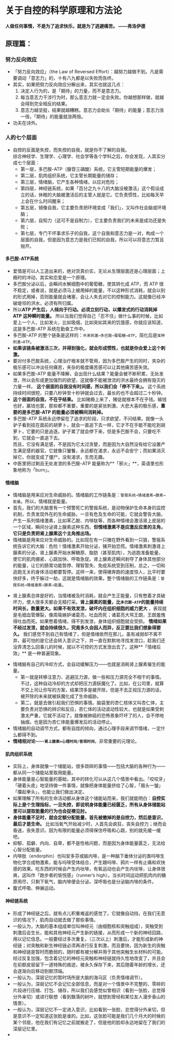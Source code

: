 # 关于自控的科学原理和方法论

#### 人做任何事情，不是为了追求快乐，就是为了逃避痛苦。  ——弗洛伊德

## 原理篇：

### 努力反向效应
- 「努力反向效应」（the Law of Reversed Effort）：越努力越做不到。凡是需要调动「意志力」的，十有八九都是以失败而告终。
- 其实，如果把努力反向效应分解出来，其实也就这几点：
    1. 决定人行为的，是「期待」的力量，而不是意志力。
    2. 每当意志力干涉行为时，那么意志力就一定会失败。你越想那样做，就越会得到完全相反的结果。
    3. 意志力越坚挺，结果就越糟糕。意志力会助长「期待」的能量；意志力涨一倍，「期待」的能量就涨两倍。
- 功夫在诗外。

### 人的七个层面
- 自控的反面是失控，而失控的自我，就是你不了解的自我。  
综合神经学、生理学、心理学、社会学等各个学科之后，你会发现，人其实分成七个层面：
    - 第一层，多巴胺-ATP（腺苷三磷酸）系统，它主管短期能量的爆发；
    - 第二层，肌肉组织系统，它主管长期能量的储存；
    - 第三层，情绪脑，它产生各种情绪，以应对危险；
    - 第四层，神经链系统，如果「百分之九十八的大脑没被激活」这个假设成立的话，休眠的大脑被激活后的主管人就是它。它负责惯性，比如每天早上会在什么时间醒来；
    - 第五层，镜像自我，它主要负责把环境变成「我们」，又叫作社会脑或环境脑；
    - 第六层，自知力（这可不是自制力），它主要负责我们的未来是成功还是失败；
    - 第七层，专门干坏事求乐子的自我，这个自我和意志力是一对，构成一个层面的自我，但是因为意志力是我们已知的自我，所以可以将意志力暂且抛开。

#### 多巴胺-ATP系统
- 爱情是可以人工造出来的，绝对货真价实，无论从生理层面还是心理层面；上瘾时的冲动，其实和恋爱是一个原理。
- 多巴胺分泌以后，会瞬间水解细胞中的葡萄糖，使其转化成 ATP，而 ATP 很不稳定，或者说，就是必须马上被用掉的能量，不以这种形式消耗，就会以别的形式用掉，否则能量就会堵塞，会让人失去对它的控制能力。这就像已经冲破堤坝的洪水，必须有所归属。     
- 所以**ATP 产生后，人倾向于行动。必须立刻行动，以爆发式的行动消耗掉 ATP 这种瞬时能量。**
所以当我们觉得自己「忍不住」做什么事的时候，比如爱上一个人，比如发火，比如吸烟，比如突如其来的饥饿感，你就应该知道，这是多巴胺-ATP 系统在勤奋工作中。
- 多巴胺-ATP 的整个链条是这样的：`外来刺激→多巴胺→葡萄糖→ATP`，简化后是`某种刺激→ATP`。
- **如果该链条被激活三次，并得到强化，就会形成惯性，也就是你会爱上这个刺激。**
- 要对付多巴胺系统，心理治疗根本就不管用，因为多巴胺产生的同时，夹杂的极乐感可以冲淡任何痛苦，夹杂的极度痛苦感可以让其他痛苦感失效。
- 如果多巴胺-ATP 能量不降解，会出现什么结果？能量会被不断积累，无处发泄，所以会形成更加强烈的欲望，这就像不能被泄流的洪水最终会拥有毁灭的力量一样。 
**这个层面的自我没有时间感，所以我们会「停不下来」。**
这个系统持续时间很短，只要八秒钟至十秒钟就会过去，最长的也不会超过二十秒钟。 
- **这个层面的自我，不在乎结果。**
比如赌瘾上来了，赌徒就根本不在乎钱。输钱也好，赢钱也罢，那些都不重要，重要的是紧张刺激、大悲大喜的极乐感，**重要的是多巴胺-ATP 的能量必须被瞬间消耗掉。**
- 多巴胺-ATP 系统永远停留在了追求的阶段，只求欲望，不问结果。就像一头驴子看到挂在面前的胡萝卜，就会一直追下去一样，它才不在乎能不能吃到胡萝卜，它要的只是追逐。驴子累了就会停下来，但是多巴胺不会，只要吃不到，它就会一直追下去。   
而且，它没有满足感，不是因为它太过贪婪，而是因为大自然没有给它设置产生满足感的器官。它就像只饕餮，永远都在渴求，永远不会安宁；而如果消灭掉它，你就变成了僵尸，没有渴求，生而无趣。
- 中医里把过剩且无处发泄的多巴胺-ATP 能量称为**「邪火」**，英语里也形象地称为「burn」。


#### 情绪脑
- 情绪脑是用来应对生命威胁的。情绪脑的工作链条是：`警报系统→情绪激素→腺素→能量`。所以，情绪就是能量。
- 首先，我们的大脑里有一个预警死亡的警报系统，是动物保护生命本身的监控机制，负责发现外在的生命威胁。一旦有危及生命的可能，它就会警告大脑，产生一系列情绪激素，比如苯乙胺、内啡肽等，而各种情绪会激活肾上皮层的一个区域，瞬间分泌肾上腺素这种东西。**但情绪激素不是应激反应里的主角，它只是负责把肾上腺素这个主角推出场。**
- 情绪脑是用来应对生命威胁的。比如现在有一只猪在野外看到一只狼，警报系统告诉它的大脑：危险！情绪激素开始分泌，猪开始恐慌。情绪激素刺激肾上腺素的分泌，肾上腺素开始水解糖原、脂肪（甚至肌肉），为逃跑准备能量，使它的肌肉绷紧、心跳加快、呼吸急促。肾上腺素还瞬间剥夺了身体其他部分的能量，让它的肠胃功能暂停、理智暂失、免疫系统受到压制，总之，一切和逃跑无关的身体活动都要暂停。这样一来，使得猪奔跑的速度惊人，比平时要快好多，终于躲过一劫，这就是情绪脑的效果。整个情绪脑的工作链条是：`警报系统→情绪激素→腺素→能量`。
* 肾上腺素总体是好的，当情绪被及时消耗，就会产生正能量，只有憋着才具破坏力，使人很多天都会无精打采。**肾上腺素的能量，比`多巴胺-ATP`的能量持续时间长，数量更大。如果不有效发泄，破坏内在组织细胞的威力更大**
，表现就是毛细血管爆裂，像周瑜嫉妒诸葛亮，吐血而死；诸葛亮大骂王朗，王朗羞愧得吐血而死。如果憋着情绪，得不到发泄，身体组织细胞就会受损。
**情绪如果不经过发泄，就会持续很久，究竟多久会因人而异，反正要比我们想象得要久。**
我们感觉不到自己有情绪了，但是情绪依然在那儿，虽有减弱却不离不弃，最可怕的是它还会转入意识之下，并一直在默默地寻找发泄口，趁我们还没弄清怎么回事儿的时候，就以不可控的方式发泄出去了。这种**「情绪后效」**
是一种普遍现象。
- 情绪脑有自己的冷却方式，会自动缓解压力——也就是消耗肾上腺素催生的能量。
    - 第一就是转移注意力、逃避压力源，做一些和压力源完全不相干的事情。不过，这种自动冷却的方式却把压力源妖魔化了。比如，在公司里，就算不交上司让你写的方案，结果顶多是被开除，但是不去正视压力源的话，被开除的未来就被妖魔化成了生命威胁。
    - 第二，就是去做引起我们恐惧的事情。脑袋里的杏仁核体又叫杏仁体，主要负责对恐惧的辨识和反应，杏仁体的活动波动性较大，也就是如果受刺激太严重，它就不活动了。就像被肺癌的恐怖景象吓坏了的人，会不停地抽烟，也是因为杏仁体能量爆发后的活动停止。  
- 情绪脑的自动调节方式，都有自戕的倾向，通过心理手段来调节情绪，一定什么都得不到。
- **情绪相对论**——**`肾上腺素=心理时间/客观时间`**，非常重要的元理论。


#### 肌肉组织系统
- 实际上，身体就像一个储能站，很多琐碎的事情——包括大脑的各种行为——都从同一个储能站里取用能量。
- 身体能量是心智能量的基础，其中的转化可以从这几个情景中看出。「咬咬牙」「硬着头皮」地坚持做一件事情，就像把身体能量挤给了心智，「眉头一皱」「攥起拳头」，也能让我们做出决定。
- 如果理解了所有的生命活动都从身体这个储能站而来，我们就能明白：**自控实际上是个生理指标，一旦失控，即说明身体能量已经匮乏，所有从身体储能站里可以提取能量的行为也会捉襟见肘。**
- **身体能量不足时，就会定额分配能量，首先被撤掉的是自控力，然后是意识，最后才是生命。**
比如当氧气开始减少时，人首先会疯狂，丧失自控力；继而会昏迷，丧失意识。因为有限的能量必须得保住呼吸和心跳，别的就先缓一缓吧。
- 抑郁、孤僻、内向、自卑，都不是性格问题，而是因为身体能量匮乏，无法给心智分配能量。
- 内啡肽（endorphin）也叫安多芬或脑内啡，是一种脑下垂体分泌的类吗啡生物化学合成物激素，能与吗啡受体结合，产生跟吗啡、鸦片一样有止痛和欢快感的效果。吃东西的时候会产生内呔啡，有氧运动也会产生内呔啡，让身体很爽，这叫作「跑步者的愉悦感」（runner’s high）。当长时间运动把肌肉内的糖原用尽，只剩下氧气，脑内啡便会分泌。深呼吸也是分泌脑内啡的条件。
- 腹式呼吸、伸展运动。

#### 神经链系统
- 形成了神经链之后，就有点儿积重难返的感觉了。它就像自动挡，在我们无意识的情况下，肌肉自动就去做了那些事情。
- 一般认为，大脑的基本组成单位叫神经元（由细胞核和突触组成），突触受到刺激后会生长，能和其他神经元产生新的链接，从而形成一个新的神经回路，用以记忆信息。一般要经过多次重复。（三次以上）刺激后，才能形成新的神经链；对突触和新生神经链必须再进行反复刺激，而且要快，因为新生的突触和神经链是暂时而脆弱的，随时都有被分解并用于其他突触生长材料的可能。经过反复加强，包含着记忆的神经元突触和神经链就持久性地改变了，并且会在前额皮层留下一道特殊的痕迹，被永久保存下来，其后随着年龄的增长，还会逐渐向后移动到额顶端。
- 一般认为，深层记忆的暂时场所是大脑的海马区（负责情绪调节）。
- 一般认为，深层记忆不会记忆全部信息，而是对一个情景中不完整的、零碎的片段进行压缩、打包、储存，所以我们会感觉似曾相识（看到一张脸，总觉得分外亲切）或进行联想（看到飘落的树叶，就想到曾经和某位友人漫步香山的情景）。
- 一般认为，深层记忆不一定进入意识，比如看到一张脸，总觉得分外亲切，但是意识不一定知道这张脸是谁的。比如，这张脸可能是我们几个月大的时候的某个邻居，他在我们有记忆之前就搬走了，但是他的脸却永远地留在了我们的深层记忆里。
- 


